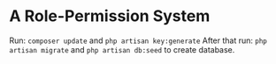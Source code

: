 #  A Role-Permission System
Run: ``composer update`` and ``php artisan key:generate``
After that run: ``php artisan migrate`` and ``php artisan db:seed`` to create database.
